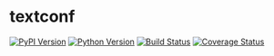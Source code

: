 # textconf

[![PyPI Version][pypi-v-image]][pypi-v-link]
[![Python Version][python-v-image]][python-v-link]
[![Build Status][GHAction-image]][GHAction-link]
[![Coverage Status][codecov-image]][codecov-link]

<!-- Badges -->
[pypi-v-image]: https://img.shields.io/pypi/v/textconf.svg
[pypi-v-link]: https://pypi.org/project/textconf/
[python-v-image]: https://img.shields.io/pypi/pyversions/textconf.svg
[python-v-link]: https://pypi.org/project/textconf
[GHAction-image]: https://github.com/daizutabi/textconf/actions/workflows/ci.yml/badge.svg?branch=main&event=push
[GHAction-link]: https://github.com/daizutabi/textconf/actions?query=event%3Apush+branch%3Amain
[codecov-image]: https://codecov.io/github/daizutabi/textconf/coverage.svg?branch=main
[codecov-link]: https://codecov.io/github/daizutabi/textconf?branch=main
